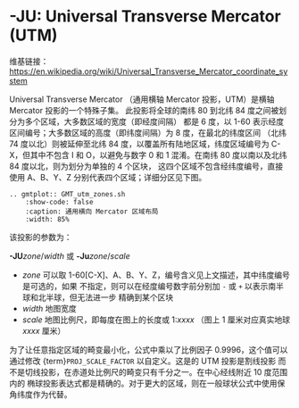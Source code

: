 # -JU: Universal Transverse Mercator (UTM)

维基链接：<https://en.wikipedia.org/wiki/Universal_Transverse_Mercator_coordinate_system>

Universal Transverse Mercator （通用横轴 Mercator 投影，UTM）是横轴 Mercator 投影的一个特殊子集。
此投影将全球的南纬 80 到北纬 84 度之间被划分为多个区域，大多数区域的宽度（即经度间隔）
都是 6 度，以 1-60 表示经度区间编号；大多数区域的高度（即纬度间隔）为 8 度，在最北的纬度区间
（北纬 74 度以北）则被延伸至北纬 84 度，以覆盖所有陆地区域，纬度区域编号为 C-X，但其中不包含 I
和 O，以避免与数字 0 和 1 混淆。在南纬 80 度以南以及北纬 84 度以北，则为划分为单独的 4 个区块，
这四个区域不包含经纬度编号，直接使用 A、B、Y、Z 分别代表四个区域；详细分区见下图。

```{eval-rst}
.. gmtplot:: GMT_utm_zones.sh
    :show-code: false
    :caption: 通用横向 Mercator 区域布局
    :width: 85%
```

该投影的参数为：

**-JU***zone*/*width*
或
**-Ju***zone*/*scale*

- *zone* 可以取 1-60\[C-X\]、A、B、Y、Z，编号含义见上文描述，其中纬度编号是可选的，如果
  不指定，则可以在经度编号数字前分别加 `-` 或 `+` 以表示南半球和北半球，但无法进一步
  精确到某个区块
- *width* 地图宽度
- *scale* 地图比例尺，即每度在图上的长度或 1:*xxxx* （图上 1 厘米对应真实地球 *xxxx* 厘米）

为了让任意指定区域的畸变最小化，公式中乘以了比例因子 0.9996，这个值可以通过修改
{term}`PROJ_SCALE_FACTOR` 以自定义。这是的 UTM 投影是割线投影
而不是切线投影，在赤道处比例尺的畸变只有千分之一。在中心经线附近 10 度范围内的
椭球投影表达式都是精确的。对于更大的区域，则在一般球状公式中使用保角纬度作为代替。
